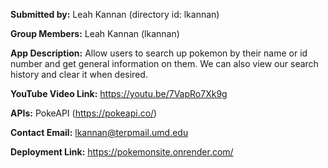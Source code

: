**Submitted by:** Leah Kannan (directory id: lkannan)

**Group Members:** Leah Kannan (lkannan)

**App Description:** Allow users to search up pokemon by their name or id number and get general information on them. We can also view our search history and clear it when desired.

**YouTube Video Link:** <https://youtu.be/7VapRo7Xk9g>

**APIs:** PokeAPI (<https://pokeapi.co/>)

**Contact Email:** lkannan@terpmail.umd.edu

**Deployment Link:** <https://pokemonsite.onrender.com/>

